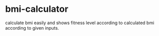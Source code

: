# bmi-calculator
calculate bmi easily and shows fitness level according to calculated bmi according to given inputs.
